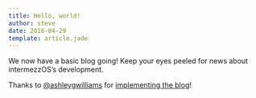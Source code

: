 ```yaml
---
title: Hello, world!
author: steve
date: 2016-04-29
template: article.jade
---
```


We now have a basic blog going! Keep your eyes peeled for news about intermezzOS’s development.

Thanks to [@ashleygwilliams](https://github.com/ashleygwilliams) for
[implementing the
blog](https://github.com/intermezzOS/intermezzOS.github.io/pull/23)!
